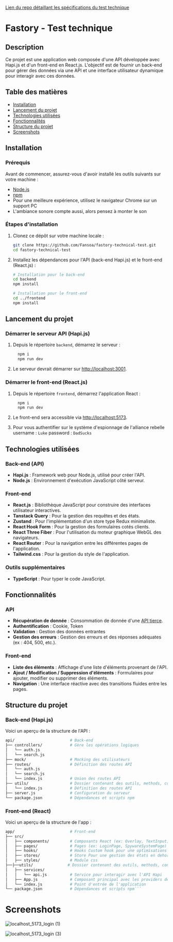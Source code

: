 [Lien du repo détaillant les spécifications du test technique](https://github.com/KrashStudio/react-exercice)

# Fastory - Test technique

## Description

Ce projet est une application web composée d'une API développée avec Hapi.js et d'un front-end en React.js. L'objectif est de fournir un back-end pour gérer des données via une API et une interface utilisateur dynamique pour interagir avec ces données.

## Table des matières

- [Installation](#installation)
- [Lancement du projet](#lancement-du-projet)
- [Technologies utilisées](#technologies-utilisées)
- [Fonctionnalités](#fonctionnalités)
- [Structure du projet](#structure-du-projet)
- [Screenshots](#Screenshots)

## Installation

### Prérequis

Avant de commencer, assurez-vous d'avoir installé les outils suivants sur votre machine :

- [Node.js](https://nodejs.org/en/download/)
- [npm](https://www.npmjs.com/get-npm)
- Pour une meilleure expérience, utilisez le navigateur Chrome sur un support PC
- L'ambiance sonore compte aussi, alors pensez à monter le son

### Étapes d'installation

1. Clonez ce dépôt sur votre machine locale :

    ```bash
    git clone https://github.com/Fansoa/fastory-technical-test.git
    cd fastory-technical-test
    ```

2. Installez les dépendances pour l'API (back-end Hapi.js) et le front-end (React.js) :

    ```bash
    # Installation pour le back-end
    cd backend
    npm install

    # Installation pour le front-end
    cd ../frontend
    npm install
    ```

## Lancement du projet

### Démarrer le serveur API (Hapi.js)

1. Depuis le répertoire `backend`, démarrez le serveur :

    ```bash
      npm i
      npm run dev
    ```

2. Le serveur devrait démarrer sur [http://localhost:3001](http://localhost:3001).

### Démarrer le front-end (React.js)

1. Depuis le répertoire `frontend`, démarrez l'application React :

    ```bash
      npm i
      npm run dev
    ```

2. Le front-end sera accessible via [http://localhost:5173](http://localhost:5173).

3. Pour vous authentifier sur le système d'espionnage de l'alliance rebelle 
username : `Luke`
password : `DadSucks`

## Technologies utilisées

### Back-end (API)

- **Hapi.js** : Framework web pour Node.js, utilisé pour créer l'API.
- **Node.js** : Environnement d'exécution JavaScript côté serveur.

### Front-end

- **React.js** : Bibliothèque JavaScript pour construire des interfaces utilisateur interactives.
- **Tanstack Query** : Pour la gestion des requêtes et des états.
- **Zustand** : Pour l'implémentation d'un store type Redux minimaliste.
- **React Hook Form** : Pour la gestion des formulaires cotés clients.
- **React Three Fiber** : Pour l'utilisation du moteur graphique WebGL des navigateurs.
- **React Router** : Pour la navigation entre les différentes pages de l'application.
- **Tailwind.css** : Pour la gestion du style de l'application.

### Outils supplémentaires

- **TypeScript** : Pour typer le code JavaScript.
## Fonctionnalités

### API

- **Récupération de donnée** : Consommation de donnée d'une [API tierce](https://swapi.dev/documentation).
- **Authentification** : Cookie, Token
- **Validation** : Gestion des données entrantes
- **Gestion des erreurs** : Gestion des erreurs et des réponses adéquates (ex : 404, 500, etc.).

### Front-end

- **Liste des éléments** : Affichage d'une liste d'éléments provenant de l'API.
- **Ajout / Modification / Suppression d'éléments** : Formulaires pour ajouter, modifier ou supprimer des éléments.
- **Navigation** : Une interface réactive avec des transitions fluides entre les pages.

## Structure du projet

### Back-end (Hapi.js)

Voici un aperçu de la structure de l'API :

```bash
api/                        # Back-end
├── controllers/            # Gère les opérations logiques
│   └── auth.js
│   └── search.js
├── mock/                   # Mocking des utilisateurs
├── routes/                 # Définition des routes API
│   └── auth.js
│   └── search.js
│   └── index.js            # Union des routes API
├── utils/                  # Dossier contenant des outils, methods, constants..
│   └── index.js            # Définition des routes API
├── server.js               # Configuration du serveur 
└── package.json            # Dépendances et scripts npm
```

### Front-end (React)

Voici un aperçu de la structure de l'app :

```bash
app/                        # Front-end
├── src/
│   ├── components/         # Composants React (ex: Overlay, TextInput)
│   ├── pages/              # Pages (ex: LoginPage, SpywareSystemPage)
│   ├── hooks/              # Hooks Custom hook pour une optimisations des performances et une meilleure séparation des responsabilités
│   ├── stores/             # Store Pour une gestion des états en dehors du VDOM React
│   ├── styles/             # Module css
├──├──utils/               # Dossier contenant des outils, methods, constants..
│   ├── services/
│   │   └── api.js          # Service pour interagir avec l'API Hapi
│   ├── App.js              # Composant principal avec les providers de context
│   └── index.js            # Point d'entrée de l'application
└── package.json            # Dépendances et scripts npm```
```

# Screenshots

![localhost_5173_login (1)](https://github.com/user-attachments/assets/96f09f99-1e5e-487b-8a45-ce07e12bea0f)

![localhost_5173_login (3)](https://github.com/user-attachments/assets/37bf0d99-c2d1-49a9-b021-38f00942170b)
